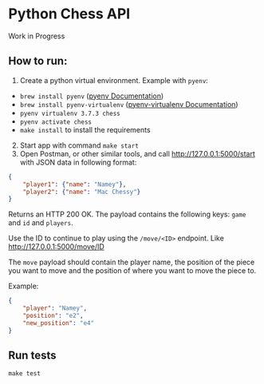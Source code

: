 # Python Chess API

Work in Progress

## How to run:
1. Create a python virtual environment.
Example with `pyenv`:
- `brew install pyenv` ([pyenv Documentation](https://github.com/pyenv/pyenv))
- `brew install pyenv-virtualenv` ([pyenv-virtualenv Documentation](https://github.com/pyenv/pyenv-virtualenv))
- `pyenv virtualenv 3.7.3 chess`
- `pyenv activate chess`
- `make install`  to install the requirements
2. Start app with command `make start`
3. Open Postman, or other similar tools, and call http://127.0.0.1:5000/start with JSON data in following format:
```json
{
	"player1": {"name": "Namey"},
	"player2": {"name": "Mac Chessy"}
}
```

Returns an HTTP 200 OK. The payload contains the following keys: `game` and `id` and `players`.

Use the ID to continue to play using the `/move/<ID>` endpoint. Like http://127.0.0.1:5000/move/ID

The `move` payload should contain the player name, the position of the piece you want to move and the
position of where you want to move the piece to.

Example:

```json
{
	"player": "Namey",
	"position": "e2",
	"new_position": "e4"
}
```

## Run tests
`make test`
